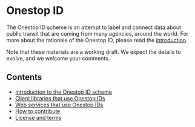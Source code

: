 # Onestop ID

The Onestop ID scheme is an attempt to label and connect data about public transit that are coming from many agencies, around the world. For more about the rationale of the Onestop ID, please read the [introduction](introduction.md).

Note that these materials are a working draft. We expect the details to evolve, and we welcome your comments.

## Contents

- [Introduction to the Onestop ID scheme](introduction.md)
- [Client libraries that use Onestop IDs](client-libraries.md)
- [Web services that use Onestop IDs](web-services.md)
- [How to contribute](contributing.md)
- [License and terms](license.md)
